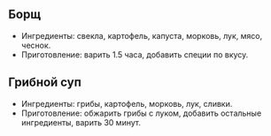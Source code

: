 ## Борщ
- Ингредиенты: свекла, картофель, капуста, морковь, лук, мясо, чеснок.
- Приготовление: варить 1.5 часа, добавить специи по вкусу.

## Грибной суп
- Ингредиенты: грибы, картофель, морковь, лук, сливки.
- Приготовление: обжарить грибы с луком, добавить остальные ингредиенты, варить 30 минут.
